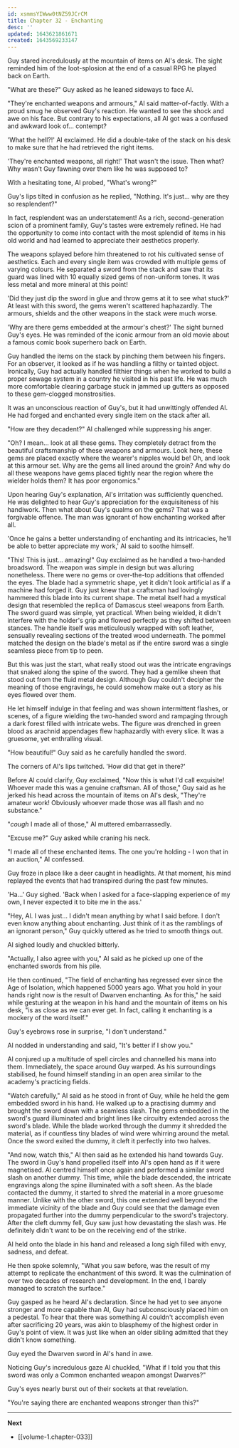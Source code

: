 ```yaml
---
id: xsmmsYIWww0tNZ59JCrCM
title: Chapter 32 - Enchanting
desc: ''
updated: 1643621861671
created: 1643569233147
---
```


Guy stared incredulously at the mountain of items on Al's desk. The sight reminded him of the loot-splosion at the end of a casual RPG he played back on Earth.

"What are these?" Guy asked as he leaned sideways to face Al.

"They're enchanted weapons and armours," Al said matter-of-factly. With a proud smug he observed Guy's reaction. He wanted to see the shock and awe on his face. But contrary to his expectations, all Al got was a confused and awkward look of... contempt?

'What the hell?!' Al exclaimed. He did a double-take of the stack on his desk to make sure that he had retrieved the right items.

'They're enchanted weapons, all right!' That wasn't the issue. Then what? Why wasn't Guy fawning over them like he was supposed to?

With a hesitating tone, Al probed, "What's wrong?"

Guy's lips tilted in confusion as he replied, "Nothing. It's just... why are they so resplendent?"

In fact, resplendent was an understatement! As a rich, second-generation scion of a prominent family, Guy's tastes were extremely refined. He had the opportunity to come into contact with the most splendid of items in his old world and had learned to appreciate their aesthetics properly.

The weapons splayed before him threatened to rot his cultivated sense of aesthetics. Each and every single item was crowded with multiple gems of varying colours. He separated a sword from the stack and saw that its guard was lined with 10 equally sized gems of non-uniform tones. It was less metal and more mineral at this point!

'Did they just dip the sword in glue and throw gems at it to see what stuck?' At least with this sword, the gems weren't scattered haphazardly. The armours, shields and the other weapons in the stack were much worse.

'Why are there gems embedded at the armour's chest?' The sight burned Guy's eyes. He was reminded of the iconic armour from an old movie about a famous comic book superhero back on Earth.

Guy handled the items on the stack by pinching them between his fingers. For an observer, it looked as if he was handling a filthy or tainted object. Ironically, Guy had actually handled filthier things when he worked to build a proper sewage system in a country he visited in his past life. He was much more comfortable clearing garbage stuck in jammed up gutters as opposed to these gem-clogged monstrosities.

It was an unconscious reaction of Guy's, but it had unwittingly offended Al. He had forged and enchanted every single item on the stack after all. 

"How are they decadent?" Al challenged while suppressing his anger.

"Oh? I mean... look at all these gems. They completely detract from the beautiful craftsmanship of these weapons and armours. Look here, these gems are placed exactly where the wearer's nipples would be! Oh, and look at this armour set. Why are the gems all lined around the groin? And why do all these weapons have gems placed tightly near the region where the wielder holds them? It has poor ergonomics."

Upon hearing Guy's explanation, Al's irritation was sufficiently quenched. He was delighted to hear Guy's appreciation for the exquisiteness of his handiwork. Then what about Guy's qualms on the gems? That was a forgivable offence. The man was ignorant of how enchanting worked after all.

'Once he gains a better understanding of enchanting and its intricacies, he'll be able to better appreciate my work,' Al said to soothe himself.

"This! This is just... amazing!" Guy exclaimed as he handled a two-handed broadsword. The weapon was simple in design but was alluring nonetheless. There were no gems or over-the-top additions that offended the eyes. The blade had a symmetric shape, yet it didn't look artificial as if a machine had forged it. Guy just knew that a craftsman had lovingly hammered this blade into its current shape. The metal itself had a mystical design that resembled the replica of Damascus steel weapons from Earth. The sword guard was simple, yet practical. When being wielded, it didn't interfere with the holder's grip and flowed perfectly as they shifted between stances. The handle itself was meticulously wrapped with soft leather, sensually revealing sections of the treated wood underneath. The pommel matched the design on the blade's metal as if the entire sword was a single seamless piece from tip to peen.

But this was just the start, what really stood out was the intricate engravings that snaked along the spine of the sword. They had a gemlike sheen that stood out from the fluid metal design. Although Guy couldn't decipher the meaning of those engravings, he could somehow make out a story as his eyes flowed over them.

He let himself indulge in that feeling and was shown intermittent flashes, or scenes, of a figure wielding the two-handed sword and rampaging through a dark forest filled with intricate webs. The figure was drenched in green blood as arachnid appendages flew haphazardly with every slice. It was a gruesome, yet enthralling visual.

"How beautiful!" Guy said as he carefully handled the sword.

The corners of Al's lips twitched. 'How did that get in there?'

Before Al could clarify, Guy exclaimed, "Now this is what I'd call exquisite! Whoever made this was a genuine craftsman. All of those," Guy said as he jerked his head across the mountain of items on Al's desk, "They're amateur work! Obviously whoever made those was all flash and no substance."

"*cough* I made all of those," Al muttered embarrassedly.

"Excuse me?" Guy asked while craning his neck.

"I made all of these enchanted items. The one you're holding - I won that in an auction," Al confessed.

Guy froze in place like a deer caught in headlights. At that moment, his mind replayed the events that had transpired during the past few minutes.

'Ha...' Guy sighed. 'Back when I asked for a face-slapping experience of my own, I never expected it to bite me in the ass.'

"Hey, Al. I was just... I didn't mean anything by what I said before. I don't even know anything about enchanting. Just think of it as the ramblings of an ignorant person," Guy quickly uttered as he tried to smooth things out.

Al sighed loudly and chuckled bitterly.

"Actually, I also agree with you," Al said as he picked up one of the enchanted swords from his pile.

He then continued, "The field of enchanting has regressed ever since the Age of Isolation, which happened 5000 years ago. What you hold in your hands right now is the result of Dwarven enchanting. As for this," he said while gesturing at the weapon in his hand and the mountain of items on his desk, "is as close as we can ever get. In fact, calling it enchanting is a mockery of the word itself."

Guy's eyebrows rose in surprise, "I don't understand."

Al nodded in understanding and said, "It's better if I show you."

Al conjured up a multitude of spell circles and channelled his mana into them. Immediately, the space around Guy warped. As his surroundings stabilised, he found himself standing in an open area similar to the academy's practicing fields.

"Watch carefully," Al said as he stood in front of Guy, while he held the gem embedded sword in his hand. He walked up to a practising dummy and brought the sword down with a seamless slash. The gems embedded in the sword's guard illuminated and bright lines like circuitry extended across the sword's blade. While the blade worked through the dummy it shredded the material, as if countless tiny blades of wind were whirring around the metal. Once the sword exited the dummy, it cleft it perfectly into two halves.

"And now, watch this," Al then said as he extended his hand towards Guy. The sword in Guy's hand propelled itself into Al's open hand as if it were magnetised. Al centred himself once again and performed a similar sword slash on another dummy. This time, while the blade descended, the intricate engravings along the spine illuminated with a soft sheen. As the blade contacted the dummy, it started to shred the material in a more gruesome manner. Unlike with the other sword, this one extended well beyond the immediate vicinity of the blade and Guy could see that the damage even propagated further into the dummy perpendicular to the sword's trajectory. After the cleft dummy fell, Guy saw just how devastating the slash was. He definitely didn't want to be on the receiving end of the strike.

Al held onto the blade in his hand and released a long sigh filled with envy, sadness, and defeat.

He then spoke solemnly, "What you saw before, was the result of my attempt to replicate the enchantment of this sword. It was the culmination of over two decades of research and development. In the end, I barely managed to scratch the surface."

Guy gasped as he heard Al's declaration. Since he had yet to see anyone stronger and more capable than Al, Guy had subconsciously placed him on a pedestal. To hear that there was something Al couldn't accomplish even after sacrificing 20 years, was akin to blasphemy of the highest order in Guy's point of view. It was just like when an older sibling admitted that they didn't know something.

Guy eyed the Dwarven sword in Al's hand in awe.

Noticing Guy's incredulous gaze Al chuckled, "What if I told you that this sword was only a Common enchanted weapon amongst Dwarves?"

Guy's eyes nearly burst out of their sockets at that revelation.

"You're saying there are enchanted weapons stronger than this?"

____

**Next**
* [[volume-1.chapter-033]]